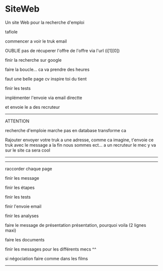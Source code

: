 # SiteWeb

Un site Web pour la recherche d'emploi

tafiole

commencer a voir le truk email

OUBLIE pas de récuperer l'offre de l'offre via l'url (i[1][0])

finir la recherche sur google

faire la boucle... ca va prendre des heures

faut une belle page cv inspire toi du tient

finir les tests

implémenter l'envoie via email directte

et envoie le a des recruteur







--------------------------------------------------

ATTENTION 

recherche d'emploie marche pas en database transforme ca

Rajouter envoyer votre truk a une adresse, comme ca imagine, t'envoie ce truk avec le message a la fin nous sommes ect...
a un recruteur le mec y va sur le site ca sera cool

-------------------------------------------------



-------------------------------------------------------------------------------------------------------------------------------

raccorder chaque page

finir les message

finir les étapes

finir les tests

finir l'envoie email

finir les analyses

faire le message de présentation présentation, pourquoi voila (2 lignes maxi)

faire les documents

finir les messages pour les différents mecs ^^

si négociation faire comme dans les films

-------------------------------------------------------------------------------------------------------------------------------





